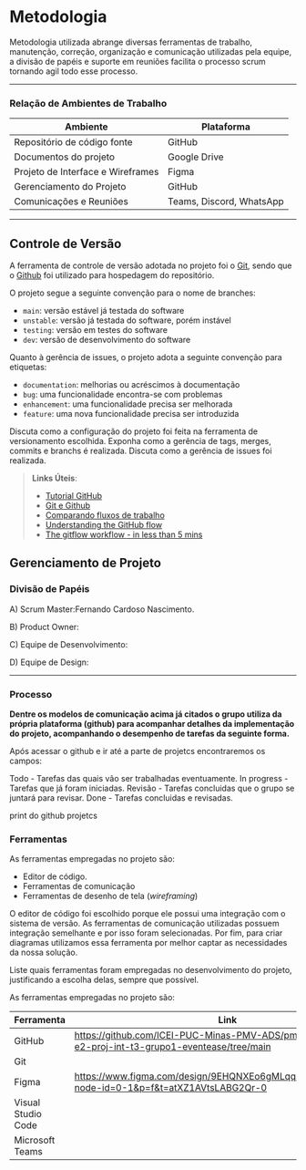 
# Metodologia


Metodologia utilizada abrange diversas ferramentas de trabalho, manutenção, correção, organização e comunicação utilizadas pela equipe, a divisão de papéis e suporte em reuniões facilita o processo scrum tornando agil todo esse processo.

<hr>

### Relação de Ambientes de Trabalho 

| Ambiente |   Plataforma   |
|--|-------------------------------------------------------|
| Repositório de código fonte | GitHub |
| Documentos do projeto | Google Drive |
| Projeto de Interface e Wireframes | Figma |
| Gerenciamento do Projeto | GitHub  |
| Comunicações e Reuniões  | Teams, Discord, WhatsApp |

<hr>

## Controle de Versão

A ferramenta de controle de versão adotada no projeto foi o
[Git](https://git-scm.com/), sendo que o [Github](https://github.com)
foi utilizado para hospedagem do repositório.

O projeto segue a seguinte convenção para o nome de branches:

- `main`: versão estável já testada do software
- `unstable`: versão já testada do software, porém instável
- `testing`: versão em testes do software
- `dev`: versão de desenvolvimento do software

Quanto à gerência de issues, o projeto adota a seguinte convenção para
etiquetas:

- `documentation`: melhorias ou acréscimos à documentação
- `bug`: uma funcionalidade encontra-se com problemas
- `enhancement`: uma funcionalidade precisa ser melhorada
- `feature`: uma nova funcionalidade precisa ser introduzida

Discuta como a configuração do projeto foi feita na ferramenta de versionamento escolhida. Exponha como a gerência de tags, merges, commits e branchs é realizada. Discuta como a gerência de issues foi realizada.

> **Links Úteis**:
> - [Tutorial GitHub](https://guides.github.com/activities/hello-world/)
> - [Git e Github](https://www.youtube.com/playlist?list=PLHz_AreHm4dm7ZULPAmadvNhH6vk9oNZA)
>  - [Comparando fluxos de trabalho](https://www.atlassian.com/br/git/tutorials/comparing-workflows)
> - [Understanding the GitHub flow](https://guides.github.com/introduction/flow/)
> - [The gitflow workflow - in less than 5 mins](https://www.youtube.com/watch?v=1SXpE08hvGs)

## Gerenciamento de Projeto

### Divisão de Papéis

A) Scrum Master:Fernando Cardoso Nascimento.

B) Product Owner: 

C) Equipe de Desenvolvimento: 

D) Equipe de Design: 

<hr>

### Processo


<b> Dentre os modelos de comunicação acima já citados o grupo utiliza da própria plataforma (github) para acompanhar detalhes da implementação do projeto,
acompanhando o desempenho de tarefas da seguinte forma. </b>

Após acessar o github e ir até a parte de projetcs encontraremos os campos:

Todo - Tarefas das quais vão ser trabalhadas eventuamente.
In progress - Tarefas que já foram iniciadas.
Revisão - Tarefas concluidas que o grupo se juntará para revisar.
Done - Tarefas concluidas e revisadas.

print do github projetcs

### Ferramentas

As ferramentas empregadas no projeto são:

- Editor de código.
- Ferramentas de comunicação
- Ferramentas de desenho de tela (_wireframing_)

O editor de código foi escolhido porque ele possui uma integração com o
sistema de versão. As ferramentas de comunicação utilizadas possuem
integração semelhante e por isso foram selecionadas. Por fim, para criar
diagramas utilizamos essa ferramenta por melhor captar as
necessidades da nossa solução.

Liste quais ferramentas foram empregadas no desenvolvimento do projeto, justificando a escolha delas, sempre que possível.
 
As ferramentas empregadas no projeto são:

| Ferramenta |   Link   |
|--|-------------------------------------------------------|
| GitHub | https://github.com/ICEI-PUC-Minas-PMV-ADS/pmv-ads-2024-2-e2-proj-int-t3-grupo1-eventease/tree/main |
| Git |  |
| Figma | https://www.figma.com/design/9EHQNXEo6gMLqqJEBgfU0u/Untitled?node-id=0-1&p=f&t=atXZ1AVtsLABG2Qr-0 |
| Visual Studio Code |   |
|Microsoft Teams||

